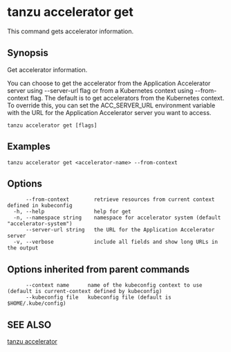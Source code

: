 # tanzu accelerator get

This command gets accelerator information.

## Synopsis

Get accelerator information.

You can choose to get the accelerator from the Application Accelerator server using --server-url flag
or from a Kubernetes context using --from-context flag. The default is to get accelerators from the
Kubernetes context. To override this, you can set the ACC_SERVER_URL environment variable with the URL for the Application Accelerator server you want to access.

```console
tanzu accelerator get [flags]
```

## Examples

```console
tanzu accelerator get <accelerator-name> --from-context
```

## Options

```console
      --from-context        retrieve resources from current context defined in kubeconfig
  -h, --help                help for get
  -n, --namespace string    namespace for accelerator system (default "accelerator-system")
      --server-url string   the URL for the Application Accelerator server
  -v, --verbose             include all fields and show long URLs in the output
```

## Options inherited from parent commands

```console
      --context name      name of the kubeconfig context to use (default is current-context defined by kubeconfig)
      --kubeconfig file   kubeconfig file (default is $HOME/.kube/config)
```

## SEE ALSO

[tanzu accelerator](tanzu_accelerator.md)
